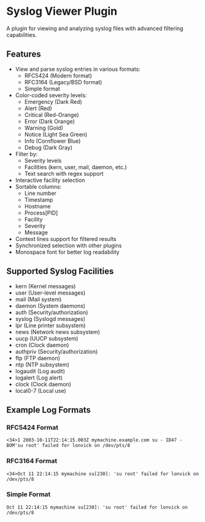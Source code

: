 # Syslog Viewer Plugin

A plugin for viewing and analyzing syslog files with advanced filtering capabilities.

## Features

- View and parse syslog entries in various formats:
  - RFC5424 (Modern format)
  - RFC3164 (Legacy/BSD format)
  - Simple format
- Color-coded severity levels:
  - Emergency (Dark Red)
  - Alert (Red)
  - Critical (Red-Orange)
  - Error (Dark Orange)
  - Warning (Gold)
  - Notice (Light Sea Green)
  - Info (Cornflower Blue)
  - Debug (Dark Gray)
- Filter by:
  - Severity levels
  - Facilities (kern, user, mail, daemon, etc.)
  - Text search with regex support
- Interactive facility selection
- Sortable columns:
  - Line number
  - Timestamp
  - Hostname
  - Process[PID]
  - Facility
  - Severity
  - Message
- Context lines support for filtered results
- Synchronized selection with other plugins
- Monospace font for better log readability

## Supported Syslog Facilities

- kern (Kernel messages)
- user (User-level messages)
- mail (Mail system)
- daemon (System daemons)
- auth (Security/authorization)
- syslog (Syslogd messages)
- lpr (Line printer subsystem)
- news (Network news subsystem)
- uucp (UUCP subsystem)
- cron (Clock daemon)
- authpriv (Security/authorization)
- ftp (FTP daemon)
- ntp (NTP subsystem)
- logaudit (Log audit)
- logalert (Log alert)
- clock (Clock daemon)
- local0-7 (Local use)

## Example Log Formats

### RFC5424 Format
```
<34>1 2003-10-11T22:14:15.003Z mymachine.example.com su - ID47 - BOM'su root' failed for lonvick on /dev/pts/8
```

### RFC3164 Format
```
<34>Oct 11 22:14:15 mymachine su[230]: 'su root' failed for lonvick on /dev/pts/8
```

### Simple Format
```
Oct 11 22:14:15 mymachine su[230]: 'su root' failed for lonvick on /dev/pts/8
